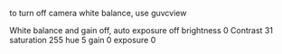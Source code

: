 to turn off camera white balance, use guvcview

White balance and gain off, auto exposure off
brightness 0
Contrast 31
saturation 255
hue 5
gain 0
exposure 0
